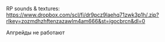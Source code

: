 RP sounds & textures: https://www.dropbox.com/scl/fi/dr9pcz9laehq71zwk3p1h/.zip?rlkey=zozmdhzhftenzazawlm4am666&st=igocbrcn&dl=0

Апгрейды не работают
